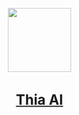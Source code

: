 <p align="center">
  <a href="https://thia.tech">
    <picture>
      <source media="(prefers-color-scheme: dark)" srcset="https://thia.tech/logo/thia-icon.svg">
      <img src="https://thia.tech/logo/thia-icon.svg" height="128">
    </picture>
    <h1 align="center">Thia AI</h1>
  </a>
</p>
